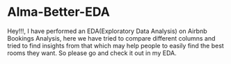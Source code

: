 # Alma-Better-EDA
Hey!!!, I have performed an EDA(Exploratory Data Analysis) on Airbnb Bookings Analysis, here we have tried to compare different columns and tried to find insights from that which may help people to easily find the best rooms they want. So please go and check it out in my EDA.
